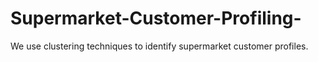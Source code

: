 # Supermarket-Customer-Profiling-
We use clustering techniques to identify supermarket customer profiles.
